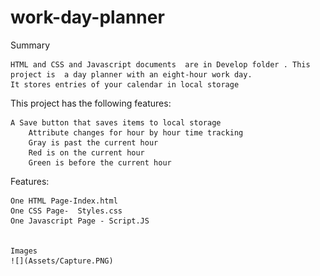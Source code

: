 # work-day-planner

Summary

    HTML and CSS and Javascript documents  are in Develop folder . This project is  a day planner with an eight-hour work day.
    It stores entries of your calendar in local storage
 

This project has the following features:

    A Save button that saves items to local storage
        Attribute changes for hour by hour time tracking
        Gray is past the current hour
        Red is on the current hour
        Green is before the current hour



Features:

    One HTML Page-Index.html    
    One CSS Page-  Styles.css
    One Javascript Page - Script.JS
    
    
    Images 
    ![](Assets/Capture.PNG)
